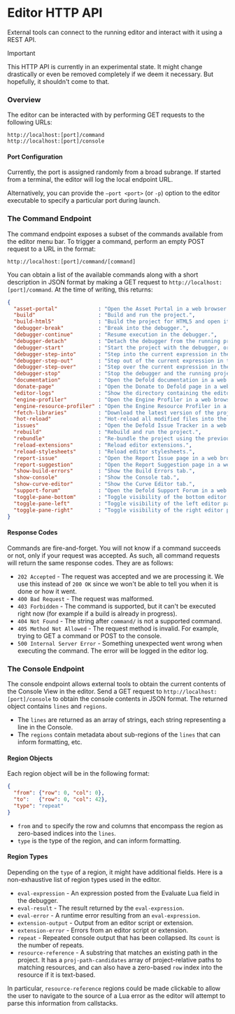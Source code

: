 Editor HTTP API
===============

External tools can connect to the running editor and interact with it using a REST API.

> [!IMPORTANT]  
> This HTTP API is currently in an experimental state. It might change drastically or even be removed completely if we deem it necessary. But hopefully, it shouldn't come to that.

### Overview
The editor can be interacted with by performing GET requests to the following URLs:
```
http://localhost:[port]/command
http://localhost:[port]/console
```

#### Port Configuration
Currently, the port is assigned randomly from a broad subrange. If started from a terminal, the editor will log the local endpoint URL.

Alternatively, you can provide the `—port <port>` (or `-p`) option to the editor executable to specify a particular port during launch.

### The Command Endpoint
The command endpoint exposes a subset of the commands available from the editor menu bar. To trigger a command, perform an empty POST request to a URL in the format:
```
http://localhost:[port]/command/[command]
```
You can obtain a list of the available commands along with a short description in JSON format by making a GET request to `http://localhost:[port]/command`. At the time of writing, this returns:
```json
{
  "asset-portal"             : "Open the Asset Portal in a web browser.",
  "build"                    : "Build and run the project.",
  "build-html5"              : "Build the project for HTML5 and open it in a web browser.",
  "debugger-break"           : "Break into the debugger.",
  "debugger-continue"        : "Resume execution in the debugger.",
  "debugger-detach"          : "Detach the debugger from the running project.",
  "debugger-start"           : "Start the project with the debugger, or attach the debugger to the running project.",
  "debugger-step-into"       : "Step into the current expression in the debugger.",
  "debugger-step-out"        : "Step out of the current expression in the debugger.",
  "debugger-step-over"       : "Step over the current expression in the debugger.",
  "debugger-stop"            : "Stop the debugger and the running project.",
  "documentation"            : "Open the Defold documentation in a web browser.",
  "donate-page"              : "Open the Donate to Defold page in a web browser.",
  "editor-logs"              : "Show the directory containing the editor logs.",
  "engine-profiler"          : "Open the Engine Profiler in a web browser.",
  "engine-resource-profiler" : "Open the Engine Resource Profiler in a web browser.",
  "fetch-libraries"          : "Download the latest version of the project library dependencies.",
  "hot-reload"               : "Hot-reload all modified files into the running project.",
  "issues"                   : "Open the Defold Issue Tracker in a web browser.",
  "rebuild"                  : "Rebuild and run the project.",
  "rebundle"                 : "Re-bundle the project using the previous Bundle dialog settings.",
  "reload-extensions"        : "Reload editor extensions.",
  "reload-stylesheets"       : "Reload editor stylesheets.",
  "report-issue"             : "Open the Report Issue page in a web browser.",
  "report-suggestion"        : "Open the Report Suggestion page in a web browser.",
  "show-build-errors"        : "Show the Build Errors tab.",
  "show-console"             : "Show the Console tab.",
  "show-curve-editor"        : "Show the Curve Editor tab.",
  "support-forum"            : "Open the Defold Support Forum in a web browser.",
  "toggle-pane-bottom"       : "Toggle visibility of the bottom editor pane.",
  "toggle-pane-left"         : "Toggle visibility of the left editor pane.",
  "toggle-pane-right"        : "Toggle visibility of the right editor pane."
}
```

#### Response Codes
Commands are fire-and-forget. You will not know if a command succeeds or not, only if your request was accepted. As such, all command requests will return the same response codes. They are as follows:

* `202 Accepted` - The request was accepted and we are processing it. We use this instead of `200 OK` since we won't be able to tell you when it is done or how it went.
* `400 Bad Request` - The request was malformed.
* `403 Forbidden` - The command is supported, but it can't be executed right now (for example if a build is already in progress).
* `404 Not Found` - The string after `command/` is not a supported command.
* `405 Method Not Allowed` - The request method is invalid. For example, trying to GET a command or POST to the console.
* `500 Internal Server Error` - Something unexpected went wrong when executing the command. The error will be logged in the editor log.

### The Console Endpoint
The console endpoint allows external tools to obtain the current contents of the Console View in the editor. Send a GET request to `http://localhost:[port]/console` to obtain the console contents in JSON format. The returned object contains `lines` and `regions`.

* The `lines` are returned as an array of strings, each string representing a line in the Console.
* The `regions` contain metadata about sub-regions of the `lines` that can inform formatting, etc.

#### Region Objects
Each region object will be in the following format:
```json
{
  "from": {"row": 0, "col": 0},
  "to":   {"row": 0, "col": 42},
  "type": "repeat"
}
```
* `from` and `to` specify the row and columns that encompass the region as zero-based indices into the `lines`.
* `type` is the type of the region, and can inform formatting.

#### Region Types
Depending on the `type` of a region, it might have additional fields. Here is a non-exhaustive list of region types used in the editor.

* `eval-expression` - An expression posted from the Evaluate Lua field in the debugger.
* `eval-result` - The result returned by the `eval-expression`.
* `eval-error` - A runtime error resulting from an `eval-expression`.
* `extension-output` - Output from an editor script or extension.
* `extension-error` - Errors from an editor script or extension.
* `repeat` - Repeated console output that has been collapsed. Its `count` is the number of repeats.
* `resource-reference` - A substring that matches an existing path in the project. It has a `proj-path-candidates` array of project-relative paths to matching resources, and can also have a zero-based `row` index into the resource if it is text-based.

In particular, `resource-reference` regions could be made clickable to allow the user to  navigate to the source of a Lua error as the editor will attempt to parse this information from callstacks.
